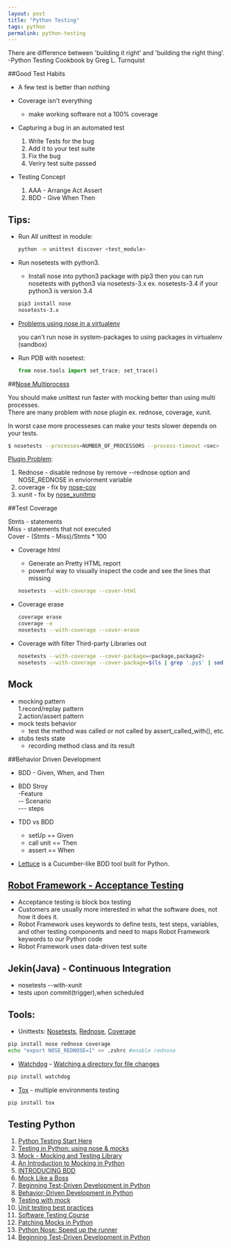 ```yaml
---
layout: post
title: "Python Testing"
tags: python
permalink: python-testing
---
```


There are difference between 'building it right' and 'building the right thing'. -Python Testing Cookbook by Greg L. Turnquist


##Good Test Habits
* A few test is better than nothing  
* Coverage isn't everything  
  - make working software not a 100% coverage
* Capturing a bug in an automated test  
  1. Write Tests for the bug  
  2. Add it to your test suite  
  3. Fix the bug  
  4. Veriry test suite passed  
  
* Testing Concept
  1. AAA - Arrange Act Assert  
  2. BDD - Give When Then  


## Tips:

* Run All unittest in module:

  ```sh
  python -m unittest discover <test_module>
  ```
* Run nosetests with python3.  
  - Install nose into python3 package with pip3 then you can run nosetests with python3 via nosetests-3.x ex. nosetests-3.4 if your python3 is version 3.4

  ```sh
  pip3 install nose
  nosetests-3.x
  ```
* [Problems using nose in a virtualenv](http://stackoverflow.com/questions/864956/problems-using-nose-in-a-virtualenv)

  you can't run nose in system-packages to using packages in virtualenv (sandbox)
  
* Run PDB with nosetest:

  ```python
  from nose.tools import set_trace; set_trace()
  ```
  
##[Nose Multiprocess](http://nose.readthedocs.org/en/latest/plugins/multiprocess.html)

You should make unittest run faster with mocking better than using multi processes.  
There are many problem with nose plugin ex. rednose, coverage, xunit.  

In worst case more processeses can make your tests slower depends on your tests.  

```sh
$ nosetests --processes=NUMBER_OF_PROCESSORS --process-timeout <sec>
```

[Plugin Problem](http://www.metaklass.org/nose-accelerating-the-runner/):  
1. Rednose - disable rednose by remove --rednose option and NOSE_REDNOSE in enviorment variable  
2. coverage - fix by [nose-cov](https://pypi.python.org/pypi/nose-cov)  
3. xunit - fix by [nose_xunitmp](https://pypi.python.org/pypi/nose_xunitmp/0.2)  

##Test Coverage

Stmts - statements  
Miss - statements that not executed  
Cover - (Stmts - Miss)/Stmts * 100  

* Coverage html  
  - Generate an Pretty HTML report  
  - powerful way to visually inspect the code and see the lines that missing  

  ```sh
  nosetests --with-coverage --cover-html 
  ```
* Coverage erase

  ```sh
  coverage erase
  coverage -e
  nosetests --with-coverage --cover-erase
  ```
* Coverage with filter Third-party Libraries out

  ```sh
  nosetests --with-coverage --cover-package=<package,package2>
  nosetests --with-coverage --cover-package=$(ls | grep '.py$' | sed 's/[.]py$//' | xargs | sed 's/[\ ]/,/g')
  ```


## Mock

* mocking pattern  
  1.record/replay pattern  
  2.action/assert pattern 
* mock tests behavior  
  - test the method was called or not called by assert_called_with(), etc.  
* stubs tests state  
  - recording method class and its result  


##Behavior Driven Development

* BDD - Given, When, and Then
* BDD Stroy  
  -Feature  
  -- Scenario  
  --- steps  

* TDD vs BDD  
  - setUp   ==  Given  
  - call unit ==  Then  
  - assert    ==   When  

* [Lettuce](http://lettuce.it) is a Cucumber-like BDD tool built for Python.


## [Robot Framework - Acceptance Testing](https://github.com/robotframework/robotframework) 
* Acceptance testing is block box testing
* Customers are usually more interested in what the software does, not how it does it.  
* Robot Framework uses keywords to define tests, test steps, variables, and other testing components and need to maps Robot Framework keywords to our Python code  
* Robot Framework uses data-driven test suite  


## Jekin(Java) - Continuous Integration
* nosetests --with-xunit
* tests upon commit(trigger),when scheduled


## Tools:
  * Unittests: [Nosetests](https://nose.readthedocs.org), [Rednose](https://pypi.python.org/pypi/rednose), [Coverage](https://pypi.python.org/pypi/coverage)

  ```sh
  pip install nose rednose coverage
  echo "export NOSE_REDNOSE=1" >> .zshrc #enable rednose
  ```
  * [Watchdog](https://github.com/gorakhargosh/watchdog) - 
  [Watching a directory for file changes](http://brunorocha.org/python/watching-a-directory-for-file-changes-with-python.html)  

  ```sh
  pip install watchdog
  ```
  
  * [Tox](https://testrun.org/tox/latest/) - multiple environments testing

  ```sh
  pip install tox
  ```

## Testing Python
1. [Python Testing Start Here](http://pythontesting.net/start-here/)
2. [Testing in Python: using nose & mocks](http://techblog.appnexus.com/2012/testing-in-python-using-nose-mocks/)
3. [Mock - Mocking and Testing Library](http://www.voidspace.org.uk/python/mock/)
4. [An Introduction to Mocking in Python](http://www.toptal.com/python/an-introduction-to-mocking-in-python)
5. [INTRODUCING BDD](http://dannorth.net/introducing-bdd./)
6. [Mock Like a Boss](http://slidedeck.io/oxtopus/mocklikeaboss)
7. [Beginning Test-Driven Development in Python](http://code.tutsplus.com/tutorials/beginning-test-driven-development-in-python--net-30137)
8. [Behavior-Driven Development in Python](http://code.tutsplus.com/tutorials/behavior-driven-development-in-python--net-26547)
9. [Testing with mock](http://pyvideo.org/video/392/pycon-2011--testing-with-mock)
10. [Unit testing best practices](http://www.slideshare.net/nickokiss/unit-testing-best-practices)
11. [Software Testing Course](https://www.udacity.com/course/cs258)
12. [Patching Mocks in Python](http://www.drdobbs.com/architecture-and-design/patching-mocks-in-python/240168924)
13. [Python Nose: Speed up the runner](http://www.metaklass.org/nose-accelerating-the-runner/)
14. [Beginning Test-Driven Development in Python](http://code.tutsplus.com/tutorials/beginning-test-driven-development-in-python--net-30137)
